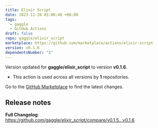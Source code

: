 ```yaml
---
title: Elixir Script
date: 2023-11-20 03:08:49 +00:00
tags:
  - gaggle
  - GitHub Actions
draft: false
repo: gaggle/elixir_script
marketplace: https://github.com/marketplace/actions/elixir-script
version: v0.1.6
dependentsNumber: "1"
---
```



Version updated for **gaggle/elixir_script** to version **v0.1.6**.
- This action is used across all versions by **1** repositories.

Go to the [GitHub Marketplace](https://github.com/marketplace/actions/elixir-script) to find the latest changes.

## Release notes

**Full Changelog**: https://github.com/gaggle/elixir_script/compare/v0.1.5...v0.1.6
